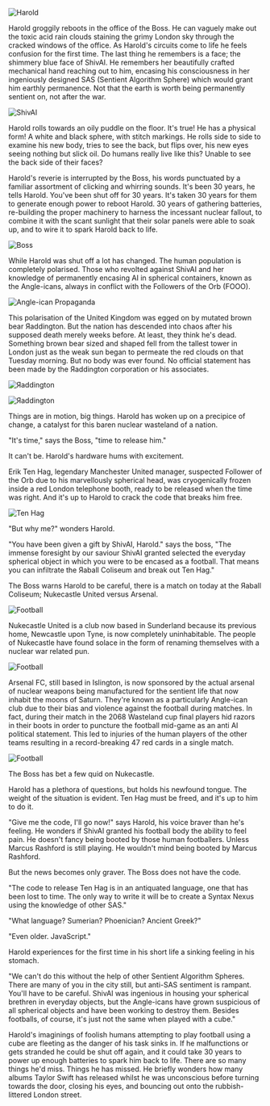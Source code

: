 

![Harold](https://raw.githubusercontent.com/mkh7878/endgame/main/ball2.png)

Harold groggily reboots in the office of the Boss. He can vaguely make out the toxic acid rain clouds staining the grimy London sky through the cracked windows of the office. As Harold's circuits come to life he feels confusion for the first time. The last thing he remembers is a face; the shimmery blue face of ShivAI. He remembers her beautifully crafted mechanical hand reaching out to him, encasing his consciousness in her ingeniously designed SAS (Sentient Algorithm Sphere) which would grant him earthly permanence. Not that the earth is worth being permanently sentient on, not after the war. 

![ShivAI](https://raw.githubusercontent.com/mkh7878/endgame/main/shivAI2.png)

Harold rolls towards an oily puddle on the floor. It's true! He has a physical form! A white and black sphere, with stitch markings. He rolls side to side to examine his new body, tries to see the back, but flips over, his new eyes seeing nothing but slick oil. Do humans really live like this? Unable to see the back side of their faces? 

Harold's reverie is interrupted by the Boss, his words punctuated by a familiar assortment of clicking and whirring sounds. It's been 30 years, he tells Harold. You've been shut off for 30 years. It's taken 30 years for them to generate enough power to reboot Harold. 30 years of gathering batteries, re-building the proper machinery to harness the incessant nuclear fallout, to combine it with the scant sunlight that their solar panels were able to soak up, and to wire it to spark Harold back to life. 

![Boss](https://raw.githubusercontent.com/mkh7878/endgame/main/boss4.png)

While Harold was shut off a lot has changed. The human population is completely polarised. Those who revolted against ShivAI and her knowledge of permanently encasing AI in spherical containers, known as the Angle-icans, always in conflict with the Followers of the Orb (FOOO). 

![Angle-ican Propaganda](https://raw.githubusercontent.com/mkh7878/endgame/main/spheres2.jpg "Angle-ican Propaganda")

This polarisation of the United Kingdom was egged on by mutated brown bear Яaddington. But the nation has descended into chaos after his supposed death merely weeks before. At least, they think he's dead. Something brown bear sized and shaped fell from the tallest tower in London just as the weak sun began to permeate the red clouds on that Tuesday morning. But no body was ever found. No official statement has been made by the Яaddington corporation or his associates. 

![Яaddington](https://raw.githubusercontent.com/mkh7878/endgame/main/Raddington.jpg)

![Яaddington](https://raw.githubusercontent.com/mkh7878/endgame/main/paddington1.jpg)


Things are in motion, big things. Harold has woken up on a precipice of change, a catalyst for this baren nuclear wasteland of a nation.

"It's time," says the Boss, "time to release him."

It can't be. Harold's hardware hums with excitement. 

Erik Ten Hag, legendary Manchester United manager, suspected Follower of the Orb due to his marvellously spherical head, was cryogenically frozen inside a red London telephone booth, ready to be released when the time was right. And it's up to Harold to crack the code that breaks him free. 

![Ten Hag](https://raw.githubusercontent.com/mkh7878/endgame/main/ten%20hag.jpg)

"But why me?" wonders Harold. 

"You have been given a gift by ShivAI, Harold." says the boss, "The immense foresight by our saviour ShivAI granted selected the everyday spherical object in which you were to be encased as a football. That means you can infiltrate the Яaball Coliseum and break out Ten Hag."

The Boss warns Harold to be careful, there is a match on today at the Яaball Coliseum; Nukecastle United versus Arsenal. 

![Football](https://raw.githubusercontent.com/mkh7878/endgame/main/football.jpg)

Nukecastle United is a club now based in Sunderland  because its previous home, Newcastle upon Tyne, is now completely uninhabitable. The people of Nukecastle have found solace in the form of renaming themselves with a nuclear war related pun.

![Football](https://raw.githubusercontent.com/mkh7878/endgame/main/nukecastle.jpg)

Arsenal FC, still based in Islington, is now sponsored by the actual arsenal of nuclear weapons being manufactured for the sentient life that now inhabit the moons of Saturn. They're known as a particularly Angle-ican club due to their bias and violence against the football during matches. In fact, during their match in the 2068 Wasteland cup final players hid razors in their boots in order to puncture the football mid-game as an anti AI political statement. This led to injuries of the human players of the other teams resulting in a record-breaking 47 red cards in a single match.

![Football](https://raw.githubusercontent.com/mkh7878/endgame/main/arsenal.jpg)

The Boss has bet a few quid on Nukecastle.

Harold has a plethora of questions, but holds his newfound tongue. The weight of the situation is evident. Ten Hag must be freed, and it's up to him to do it. 

"Give me the code, I'll go now!" says Harold, his voice braver than he's feeling. He wonders if ShivAI granted his football body the ability to feel pain. He doesn't fancy being booted by those human footballers. Unless Marcus Rashford is still playing. He wouldn't mind being booted by Marcus Rashford. 

But the news becomes only graver. The Boss does not have the code. 

"The code to release Ten Hag is in an antiquated language, one that has been lost to time. The only way to write it will be to create a Syntax Nexus using the knowledge of other SAS."

"What language? Sumerian? Phoenician? Ancient Greek?"

"Even older. JavaScript."

Harold experiences for the first time in his short life a sinking feeling in his stomach. 

"We can't do this without the help of other Sentient Algorithm Spheres. There are many of you in the city still, but anti-SAS sentiment is rampant. You'll have to be careful. ShivAI was ingenious in housing your spherical brethren in everyday objects, but the Angle-icans have grown suspicious of all spherical objects and have been working to destroy them. Besides footballs, of course, it's just not the same when played with a cube."

Harold's imaginings of foolish humans attempting to play football using a cube are fleeting as the danger of his task sinks in. If he malfunctions or gets stranded he could be shut off again, and it could take 30 years to power up enough batteries to spark him back to life. There are so many things he'd miss. Things he has missed. He briefly wonders how many albums Taylor Swift has released whilst he was unconscious before turning towards the door, closing his eyes, and bouncing out onto the rubbish-littered London street. 

